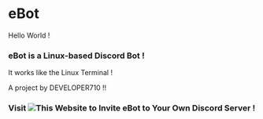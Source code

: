# eBot

Hello World !

### eBot is a Linux-based Discord Bot !

It works like the Linux Terminal !

A project by DEVELOPER710 !!

### Visit ![This Website](https://discord.com/api/oauth2/authorize?client_id=987392027597623296&permissions=534723950656&scope=bot) to Invite eBot to Your Own Discord Server !
